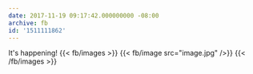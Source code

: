 ```yaml
---
date: 2017-11-19 09:17:42.000000000 -08:00
archive: fb
id: '1511111862'
---
```


It's happening!
{{< fb/images >}}
{{< fb/image src="image.jpg" />}}
{{< /fb/images >}}
